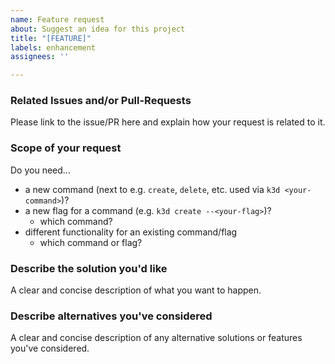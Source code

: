 ```yaml
---
name: Feature request
about: Suggest an idea for this project
title: "[FEATURE]"
labels: enhancement
assignees: ''

---
```


### Related Issues and/or Pull-Requests

Please link to the issue/PR here and explain how your request is related to it.

### Scope of your request

Do you need...

- a new command (next to e.g. `create`, `delete`, etc. used via `k3d <your-command>`)?
- a new flag for a command (e.g. `k3d create --<your-flag>`)?
  - which command?
- different functionality for an existing command/flag
  - which command or flag?

### Describe the solution you'd like

A clear and concise description of what you want to happen.

### Describe alternatives you've considered

A clear and concise description of any alternative solutions or features you've considered.
